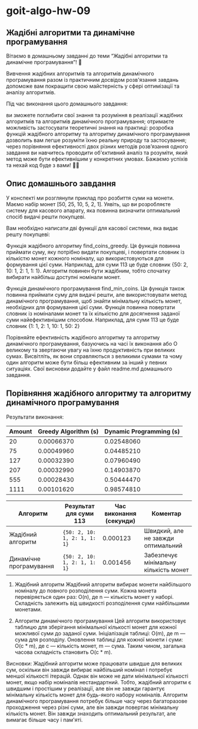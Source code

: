 # goit-algo-hw-09

## Жадібні алгоритми та динамічне програмування ## 
Вітаємо в домашньому завданні до теми “Жадібні алгоритми та динамічне програмування”! 🙂

Вивчення жадібних алгоритмів та алгоритмів динамічного програмування разом із практичним досвідом розв'язання завдань допоможе вам покращити свою майстерність у сфері оптимізації та аналізу алгоритмів.

Під час виконання цього домашнього завдання:

ви зможете поглибити свої знання та розуміння в реалізації жадібних алгоритмів та алгоритмів динамічного програмування;
отримаєте можливість застосувати теоретичні знання на практиці: розробка функцій жадібного алгоритму та алгоритму динамічного програмування дозволить вам легше розуміти їхню реальну природу та застосування;
через порівняння ефективності двох різних методів розв’язання одного завдання ви навчитесь проводити об'єктивний аналіз та розуміти, який метод може бути ефективнішим у конкретних умовах.
Бажаємо успіхів та нехай код буде з вами! 🚗✨

## Опис домашнього завдання ##
У конспекті ми розглянули приклад про розбиття суми на монети. Маємо набір монет [50, 25, 10, 5, 2, 1]. Уявіть, що ви розробляєте систему для касового апарату, яка повинна визначити оптимальний спосіб видачі решти покупцеві.

Вам необхідно написати дві функції для касової системи, яка видає решту покупцеві:

Функція жадібного алгоритму find_coins_greedy. Ця функція повинна приймати суму, яку потрібно видати покупцеві, і повертати словник із кількістю монет кожного номіналу, що використовуються для формування цієї суми. Наприклад, для суми 113 це буде словник {50: 2, 10: 1, 2: 1, 1: 1}. Алгоритм повинен бути жадібним, тобто спочатку вибирати найбільш доступні номінали монет.

Функція динамічного програмування find_min_coins. Ця функція також повинна приймати суму для видачі решти, але використовувати метод динамічного програмування, щоб знайти мінімальну кількість монет, необхідних для формування цієї суми. Функція повинна повертати словник із номіналами монет та їх кількістю для досягнення заданої суми найефективнішим способом. Наприклад, для суми 113 це буде словник {1: 1, 2: 1, 10: 1, 50: 2}

Порівняйте ефективність жадібного алгоритму та алгоритму динамічного програмування, базуючись на часі їх виконання або О великому та звертаючи увагу на їхню продуктивність при великих сумах. Висвітліть, як вони справляються з великими сумами та чому один алгоритм може бути більш ефективним за інший у певних ситуаціях. Свої висновки додайте у файл readme.md домашнього завдання.

## Порівняння жадібного алгоритму та алгоритму динамічного програмування ## 

Результати виконання:

| Amount | Greedy Algorithm (s) | Dynamic Programming (s) |
|--------|-----------------------|-------------------------|
|     20 |       0.00066370      |      0.02548060        |
|     75 |       0.00049960      |      0.04485210        |
|    127 |       0.00032390      |      0.07960490        |
|    207 |       0.00032990      |      0.14903870        |
|    555 |       0.00028430      |      0.50444470        |
|   1111 |       0.00101620      |      0.98574810        |


| Алгоритм                 | Результат для суми 113       | Час виконання (секунди) | Коментар                       |
|--------------------------|------------------------------|--------------------------|--------------------------------|
| Жадібний алгоритм        | `{50: 2, 10: 1, 2: 1, 1: 1}`| 0.000123                 | Швидкий, але не завжди оптимальний |
| Динамічне програмування  | `{50: 2, 10: 1, 2: 1, 1: 1}`| 0.001456                 | Забезпечує мінімальну кількість монет |

1. Жадібний алгоритм
Жадібний алгоритм вибирає монети найбільшого номіналу до повного розподілення суми.
Кожна монета перевіряється один раз: O(n), де n — кількість монет у наборі.
Складність залежить від швидкості розподілення суми найбільшими монетами.

3. Алгоритм динамічного програмування
Цей алгоритм використовує таблицю для зберігання мінімальної кількості монет для кожної можливої суми до заданої суми.
Ініціалізація таблиці: O(m), де m — сума для розподілу.
Оновлення таблиці для кожної монети і суми: O(c * m), де c — кількість монет, m — сума.
Таким чином, загальна часова складність становить O(c * m).

Висновки:
Жадібний алгоритм може працювати швидше для великих сум, оскільки він завжди вибирає найбільший номінал і потребує меншої кількості ітерацій. Однак він може не дати мінімальної кількості монет, якщо набір номіналів нестандартний.
Тобто, жадібний алгоритм є швидшим і простішим у реалізації, але він не завжди гарантує мінімальну кількість монет для будь-якого набору номіналів. 
Алгоритм динамічного програмування потребує більше часу через багаторазове проходження через різні суми, але він завжди повертає мінімальну кількість монет. Він завжди знаходить оптимальний результат, але вимагає більше часу і пам'яті.
